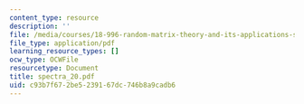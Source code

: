 ```yaml
---
content_type: resource
description: ''
file: /media/courses/18-996-random-matrix-theory-and-its-applications-spring-2004/c93b7f672be5239167dc746b8a9cadb6_spectra_20.pdf
file_type: application/pdf
learning_resource_types: []
ocw_type: OCWFile
resourcetype: Document
title: spectra_20.pdf
uid: c93b7f67-2be5-2391-67dc-746b8a9cadb6
---
```

